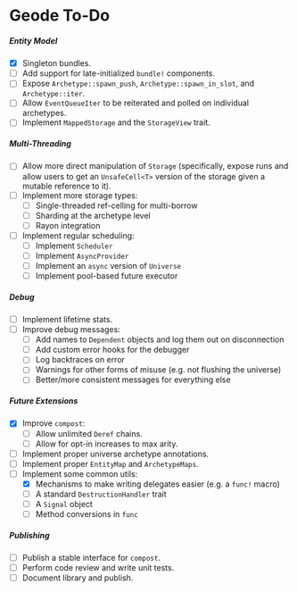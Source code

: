 # Geode To-Do

##### Entity Model

- [x] Singleton bundles.
- [ ] Add support for late-initialized `bundle!` components.
- [ ] Expose `Archetype::spawn_push`, `Archetype::spawn_in_slot`, and `Archetype::iter`.
- [ ] Allow `EventQueueIter` to be reiterated and polled on individual archetypes.
- [ ] Implement `MappedStorage` and the `StorageView` trait.

##### Multi-Threading

- [ ] Allow more direct manipulation of `Storage` (specifically, expose runs and allow users to get an `UnsafeCell<T>` version of the storage given a mutable reference to it).
- [ ] Implement more storage types:
  - [ ] Single-threaded ref-celling for multi-borrow
  - [ ] Sharding at the archetype level
  - [ ] Rayon integration
- [ ] Implement regular scheduling:
  - [ ] Implement `Scheduler`
  - [ ] Implement `AsyncProvider`
  - [ ] Implement an `async` version of `Universe`
  - [ ] Implement pool-based future executor

##### Debug

- [ ] Implement lifetime stats.
- [ ] Improve debug messages:
  - [ ] Add names to `Dependent` objects and log them out on disconnection
  - [ ] Add custom error hooks for the debugger
  - [ ] Log backtraces on error
  - [ ] Warnings for other forms of misuse (e.g. not flushing the universe)
  - [ ] Better/more consistent messages for everything else

##### Future Extensions

- [x] Improve `compost`:
  - [ ] Allow unlimited `Deref` chains.
  - [ ] Allow for opt-in increases to max arity.
- [ ] Implement proper universe archetype annotations.
- [ ] Implement proper `EntityMap` and `ArchetypeMaps`.
- [ ] Implement some common utils:
  - [x] Mechanisms to make writing delegates easier (e.g. a `func!` macro)
  - [ ] A standard `DestructionHandler` trait
  - [ ] A `Signal` object
  - [ ] Method conversions in `func`

##### Publishing

- [ ] Publish a stable interface for `compost`.
- [ ] Perform code review and write unit tests.
- [ ] Document library and publish.
